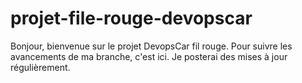 # projet-file-rouge-devopscar
Bonjour, bienvenue sur le projet DevopsCar fil rouge. Pour suivre les avancements de ma branche, c'est ici. Je posterai des mises à jour régulièrement. 
